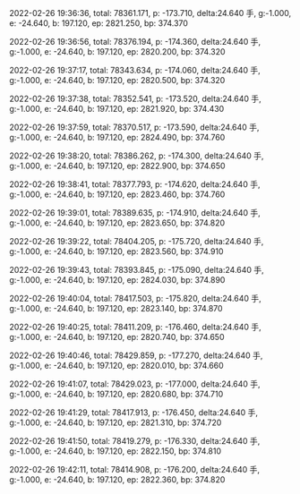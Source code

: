 2022-02-26 19:36:36, total: 78361.171, p: -173.710, delta:24.640 手, g:-1.000, e: -24.640, b: 197.120, ep: 2821.250, bp: 374.370

2022-02-26 19:36:56, total: 78376.194, p: -174.360, delta:24.640 手, g:-1.000, e: -24.640, b: 197.120, ep: 2820.200, bp: 374.320

2022-02-26 19:37:17, total: 78343.634, p: -174.060, delta:24.640 手, g:-1.000, e: -24.640, b: 197.120, ep: 2820.500, bp: 374.320

2022-02-26 19:37:38, total: 78352.541, p: -173.520, delta:24.640 手, g:-1.000, e: -24.640, b: 197.120, ep: 2821.920, bp: 374.430

2022-02-26 19:37:59, total: 78370.517, p: -173.590, delta:24.640 手, g:-1.000, e: -24.640, b: 197.120, ep: 2824.490, bp: 374.760

2022-02-26 19:38:20, total: 78386.262, p: -174.300, delta:24.640 手, g:-1.000, e: -24.640, b: 197.120, ep: 2822.900, bp: 374.650

2022-02-26 19:38:41, total: 78377.793, p: -174.620, delta:24.640 手, g:-1.000, e: -24.640, b: 197.120, ep: 2823.460, bp: 374.760

2022-02-26 19:39:01, total: 78389.635, p: -174.910, delta:24.640 手, g:-1.000, e: -24.640, b: 197.120, ep: 2823.650, bp: 374.820

2022-02-26 19:39:22, total: 78404.205, p: -175.720, delta:24.640 手, g:-1.000, e: -24.640, b: 197.120, ep: 2823.560, bp: 374.910

2022-02-26 19:39:43, total: 78393.845, p: -175.090, delta:24.640 手, g:-1.000, e: -24.640, b: 197.120, ep: 2824.030, bp: 374.890

2022-02-26 19:40:04, total: 78417.503, p: -175.820, delta:24.640 手, g:-1.000, e: -24.640, b: 197.120, ep: 2823.140, bp: 374.870

2022-02-26 19:40:25, total: 78411.209, p: -176.460, delta:24.640 手, g:-1.000, e: -24.640, b: 197.120, ep: 2820.740, bp: 374.650

2022-02-26 19:40:46, total: 78429.859, p: -177.270, delta:24.640 手, g:-1.000, e: -24.640, b: 197.120, ep: 2820.010, bp: 374.660

2022-02-26 19:41:07, total: 78429.023, p: -177.000, delta:24.640 手, g:-1.000, e: -24.640, b: 197.120, ep: 2820.680, bp: 374.710

2022-02-26 19:41:29, total: 78417.913, p: -176.450, delta:24.640 手, g:-1.000, e: -24.640, b: 197.120, ep: 2821.310, bp: 374.720

2022-02-26 19:41:50, total: 78419.279, p: -176.330, delta:24.640 手, g:-1.000, e: -24.640, b: 197.120, ep: 2822.150, bp: 374.810

2022-02-26 19:42:11, total: 78414.908, p: -176.200, delta:24.640 手, g:-1.000, e: -24.640, b: 197.120, ep: 2822.360, bp: 374.820